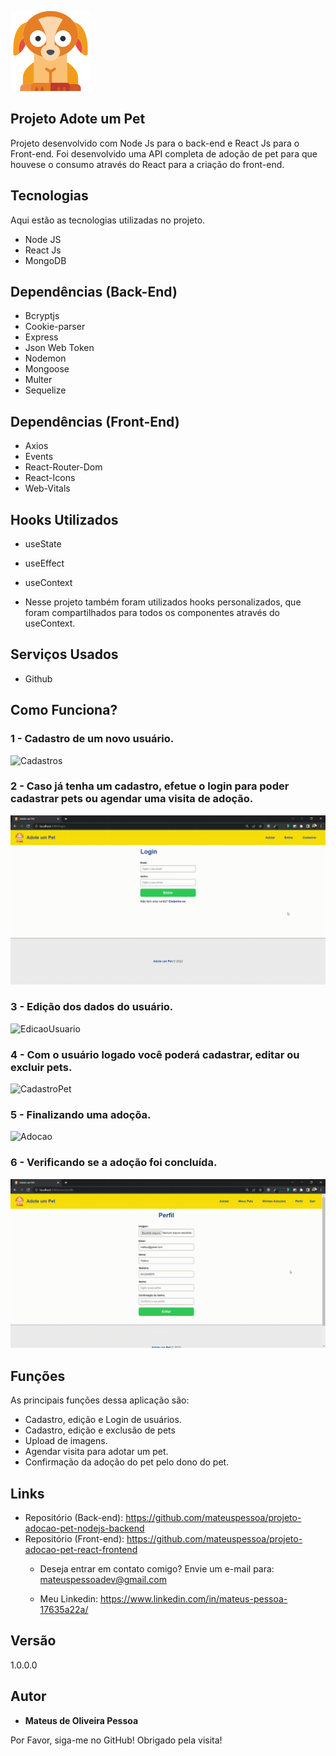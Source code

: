 ![Logo of the project](https://github.com/mateuspessoa/projeto-adocao-pet-react-frontend/blob/master/src/assets/readme/logo.png)


## Projeto Adote um Pet
Projeto desenvolvido com Node Js para o back-end e React Js para o Front-end. Foi desenvolvido uma API completa de adoção de pet para que houvese o consumo através do React para a criação do front-end.


## Tecnologias

Aqui estão as tecnologias utilizadas no projeto.

* Node JS
* React Js
* MongoDB

## Dependências (Back-End)

* Bcryptjs
* Cookie-parser
* Express
* Json Web Token
* Nodemon
* Mongoose
* Multer
* Sequelize

## Dependências (Front-End)

* Axios
* Events
* React-Router-Dom
* React-Icons
* Web-Vitals

## Hooks Utilizados

* useState
* useEffect
* useContext

* Nesse projeto também foram utilizados hooks personalizados, que foram compartilhados para todos os componentes através do useContext.

## Serviços Usados

* Github

## Como Funciona?

### 1 - Cadastro de um novo usuário.

![Cadastros](https://github.com/mateuspessoa/projeto-adocao-pet-react-frontend/blob/master/src/assets/readme/cadastroUsuario.gif)

### 2 - Caso já tenha um cadastro, efetue o login para poder cadastrar pets ou agendar uma visita de adoção.

![Login](https://github.com/mateuspessoa/projeto-adocao-pet-react-frontend/blob/master/src/assets/readme/login%20(4).gif)

### 3 - Edição dos dados do usuário.

![EdicaoUsuario](https://github.com/mateuspessoa/projeto-adocao-pet-react-frontend/blob/master/src/assets/readme/edicaoUsuario.gif)

### 4 - Com o usuário logado você poderá cadastrar, editar ou excluir pets.

![CadastroPet](https://github.com/mateuspessoa/projeto-adocao-pet-react-frontend/blob/master/src/assets/readme/Cria%C3%A7%C3%A3oEdicaoExclusaoPET.gif)

### 5 - Finalizando uma adoçõa.

![Adocao](https://github.com/mateuspessoa/projeto-adocao-pet-react-frontend/blob/master/src/assets/readme/concluindoAdocao.gif)

### 6 - Verificando se a adoção foi concluída.

![VerificarAdocao](https://github.com/mateuspessoa/projeto-adocao-pet-react-frontend/blob/master/src/assets/readme/verificarAdocao.gif)


## Funções

As principais funções dessa aplicação são:
 - Cadastro, edição e Login de usuários.
 - Cadastro, edição e exclusão de pets
 - Upload de imagens.
 - Agendar visita para adotar um pet.
 - Confirmação da adoção do pet pelo dono do pet.


## Links
  - Repositório (Back-end): https://github.com/mateuspessoa/projeto-adocao-pet-nodejs-backend
  - Repositório (Front-end): https://github.com/mateuspessoa/projeto-adocao-pet-react-frontend
    - Deseja entrar em contato comigo? Envie um e-mail para:
      mateuspessoadev@gmail.com
      
    - Meu Linkedin: https://www.linkedin.com/in/mateus-pessoa-17635a22a/

  ## Versão

  1.0.0.0


  ## Autor

  * **Mateus de Oliveira Pessoa** 

  Por Favor, siga-me no GitHub!
  Obrigado pela visita!
